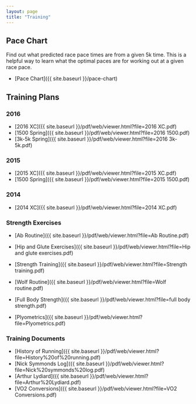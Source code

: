 ```yaml
---
layout: page
title: "Training"
---
```

## Pace Chart

Find out what predicted race pace times are from a given 5k time.
This is a helpful way to learn what the optimal paces are for working out at a given race pace.
 - [Pace Chart]({{ site.baseurl }}/pace-chart)

## Training Plans

### 2016

 - [2016 XC]({{ site.baseurl }}/pdf/web/viewer.html?file=2016 XC.pdf)
 - [1500 Spring]({{ site.baseurl }}/pdf/web/viewer.html?file=2016 1500.pdf)
 - [3k-5k Spring]({{ site.baseurl }}/pdf/web/viewer.html?file=2016 3k-5k.pdf)

### 2015 

 - [2015 XC]({{ site.baseurl }}/pdf/web/viewer.html?file=2015 XC.pdf)
 - [1500 Spring]({{ site.baseurl }}/pdf/web/viewer.html?file=2015 1500.pdf)
 
### 2014 

 - [2014 XC]({{ site.baseurl }}/pdf/web/viewer.html?file=2014 XC.pdf)
 
### Strength Exercises 

 - [Ab Routine]({{ site.baseurl }}/pdf/web/viewer.html?file=Ab Routine.pdf)
 - [Hip and Glute Exercises]({{ site.baseurl }}/pdf/web/viewer.html?file=Hip and glute exercises.pdf)
 - [Strength Training]({{ site.baseurl }}/pdf/web/viewer.html?file=Strength training.pdf)

 - [Wolf Routine]({{ site.baseurl }}/pdf/web/viewer.html?file=Wolf routine.pdf)
 - [Full Body Strength]({{ site.baseurl }}/pdf/web/viewer.html?file=full body strength.pdf)
 - [Plyometrics]({{ site.baseurl }}/pdf/web/viewer.html?file=Plyometrics.pdf)

### Training Documents 

 - [History of Running]({{ site.baseurl }}/pdf/web/viewer.html?file=History%20of%20running.pdf)
 - [Nick Symmonds Log]({{ site.baseurl }}/pdf/web/viewer.html?file=Nick%20symmonds%20log.pdf)
 - [Arthur Lydiard]({{ site.baseurl }}/pdf/web/viewer.html?file=Arthur%20Lydiard.pdf)
 - [VO2 Conversions]({{ site.baseurl }}/pdf/web/viewer.html?file=VO2 Conversions.pdf)


